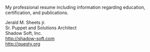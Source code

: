 My professional resume including information regarding
education, certification, and publications.

Jerald M. Sheets jr.<br>
Sr. Puppet and Solutions Architect<br>
Shadow Soft, Inc.<br>
http://shadow-soft.com<br>
http://questy.org<br>
